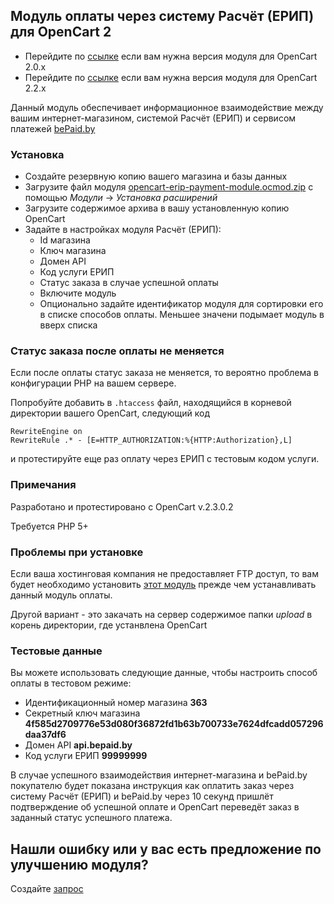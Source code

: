 ## Модуль оплаты через систему Расчёт (ЕРИП) для OpenCart 2

  * Перейдите по [ссылке](https://github.com/beGateway/opencart-payment-module/tree/opencart-2.0) если вам нужна версия модуля для OpenCart 2.0.x
  * Перейдите по [ссылке](https://github.com/beGateway/opencart-payment-module/tree/opencart-2.2) если вам нужна версия модуля для OpenCart 2.2.x

Данный модуль обеспечивает информационное взаимодействие между вашим интернет-магазином, системой Расчёт (ЕРИП) и сервисом платежей [bePaid.by](https://bepaid.by)

### Установка

* Создайте резервную копию вашего магазина и базы данных
* Загрузите файл модуля [opencart-erip-payment-module.ocmod.zip](https://github.com/beGateway/opencart-2-erip-payment-module/raw/master/opencart-erip-payment-module.ocmod.zip) с помощью _Модули_ -> _Установка расширений_
* Загрузите содержимое архива в вашу установленную копию OpenCart
* Задайте в настройках модуля Расчёт (ЕРИП):
  * Id магазина
  * Ключ магазина
  * Домен API
  * Код услуги ЕРИП
  * Статус заказа в случае успешной оплаты
  * Включите модуль
  * Опционально задайте идентификатор модуля для сортировки его в списке способов оплаты. Меньшее значени подымает модуль в вверх списка

### Статус заказа после оплаты не меняется

Если после оплаты статус заказа не меняется, то вероятно проблема в конфигурации PHP на вашем сервере.

Попробуйте добавить в `.htaccess` файл, находящийся в корневой директории вашего OpenCart, следующий код

```
RewriteEngine on
RewriteRule .* - [E=HTTP_AUTHORIZATION:%{HTTP:Authorization},L]
```
и протестируйте еще раз оплату через ЕРИП с тестовым кодом услуги.

### Примечания

Разработано и протестировано с OpenCart v.2.3.0.2

Требуется PHP 5+

### Проблемы при установке

Если ваша хостинговая компания не предоставляет FTP доступ, то вам будет необходимо установить
[этот модуль](http://www.opencart.com/index.php?route=extension/extension/info&extension_id=18892) прежде чем устанавливать данный модуль оплаты.

Другой вариант - это закачать на сервер содержимое папки _upload_ в корень директoрии, где устанвлена OpenCart

### Тестовые данные

Вы можете использовать следующие данные, чтобы настроить способ оплаты в
тестовом режиме:

  * Идентификационный номер магазина __363__
  * Секретный ключ магазина __4f585d2709776e53d080f36872fd1b63b700733e7624dfcadd057296daa37df6__
  * Домен API __api.bepaid.by__
  * Код услуги ЕРИП __99999999__

В случае успешного взаимодействия интернет-магазина и bePaid.by покупателю будет показана инструкция как оплатить заказ через систему Расчёт (ЕРИП) и bePaid.by через 10 секунд пришлёт подтверждение об успешной оплате и OpenCart переведёт заказ в заданный статус успешного платежа.

## Нашли ошибку или у вас есть предложение по улучшению модуля?

Создайте [запрос](https://github.com/beGateway/opencart-erip-payment-module/issues/new)

